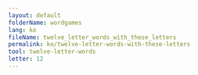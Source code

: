 ```yaml
---
layout: default
folderName: wordgames
lang: ko
fileName: twelve_letter_words_with_these_letters
permalink: ko/twelve-letter-words-with-these-letters
tool: twelve-letter-words
letter: 12
---
```

